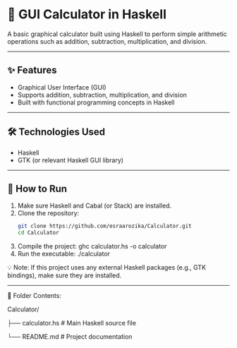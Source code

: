 # 🧮 GUI Calculator in Haskell

A basic graphical calculator built using Haskell to perform simple arithmetic operations such as addition, subtraction, multiplication, and division.

---

## ✨ Features

- Graphical User Interface (GUI)
- Supports addition, subtraction, multiplication, and division
- Built with functional programming concepts in Haskell

---

## 🛠️ Technologies Used

- Haskell
- GTK (or relevant Haskell GUI library)

---

## 🚀 How to Run

1. Make sure Haskell and Cabal (or Stack) are installed.
2. Clone the repository:
   ```bash
   git clone https://github.com/esraarozika/Calculator.git
   cd Calculator
3. Compile the project:
    ghc calculator.hs -o calculator
4. Run the executable:
    ./calculator


💡 Note: If this project uses any external Haskell packages (e.g., GTK bindings), make sure they are installed.

---

📂 Folder Contents:

Calculator/

├── calculator.hs   # Main Haskell source file

└── README.md       # Project documentation




